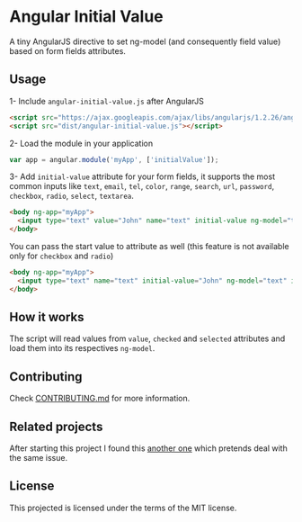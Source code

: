# Angular Initial Value

A tiny AngularJS directive to set ng-model (and consequently field value) based on form fields attributes.

## Usage

1- Include `angular-initial-value.js` after AngularJS
```html
<script src="https://ajax.googleapis.com/ajax/libs/angularjs/1.2.26/angular.min.js"></script>
<script src="dist/angular-initial-value.js"></script>
```

2- Load the module in your application
```js
var app = angular.module('myApp', ['initialValue']);
```

3- Add `initial-value` attribute for your form fields, it supports the most common inputs like `text`, `email`, `tel`, `color`, `range`, `search`, `url`, `password`, `checkbox`, `radio`, `select`, `textarea`.

```html
<body ng-app="myApp">
  <input type="text" value="John" name="text" initial-value ng-model="text" id="text"/>
</body>
```

You can pass the start value to attribute as well (this feature is not available only for `checkbox` and `radio`)
```html
<body ng-app="myApp">
  <input type="text" name="text" initial-value="John" ng-model="text" id="text"/>
</body>
```

## How it works

The script will read values from `value`, `checked` and `selected` attributes and load them into its respectives `ng-model`.


## Contributing

Check [CONTRIBUTING.md](CONTRIBUTING.md) for more information.

## Related projects

After starting this project I found this <a target="_blank" href="https://github.com/johngeorgewright/angular-auto-value">another one</a> which pretends deal with the same issue.

## License

This projected is licensed under the terms of the MIT license.